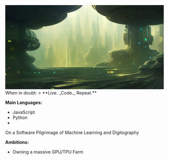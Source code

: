 <img src="/demo/TheHall.png" width="900">
When in doubt:
> **Live. _Code._ Repeat.**

**Main Languages:**
- JavaScript
- Python
- 
On a Software Pilgrimage of Machine Learning and Digitography

**Ambitions:**
- Owning a massive GPU/TPU Farm
